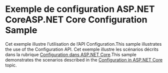 # <a name="aspnet-core-configuration-sample"></a><span data-ttu-id="85b38-101">Exemple de configuration ASP.NET Core</span><span class="sxs-lookup"><span data-stu-id="85b38-101">ASP.NET Core Configuration Sample</span></span>

<span data-ttu-id="85b38-102">Cet exemple illustre l’utilisation de l’API Configuration.</span><span class="sxs-lookup"><span data-stu-id="85b38-102">This sample illustrates the use of the Configuration API.</span></span> <span data-ttu-id="85b38-103">Cet exemple illustre les scénarios décrits dans la rubrique [Configuration dans ASP.NET Core](https://docs.microsoft.com/aspnet/core/fundamentals/configuration).</span><span class="sxs-lookup"><span data-stu-id="85b38-103">This sample demonstrates the scenarios described in the [Configuration in ASP.NET Core](https://docs.microsoft.com/aspnet/core/fundamentals/configuration) topic.</span></span>
